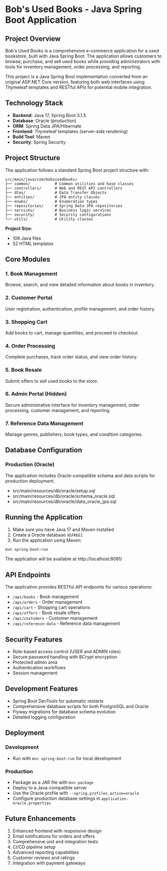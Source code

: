 # Bob's Used Books - Java Spring Boot Application

## Project Overview

Bob's Used Books is a comprehensive e-commerce application for a used bookstore, built with Java Spring Boot. The application allows customers to browse, purchase, and sell used books while providing administrators with tools for inventory management, order processing, and reporting.

This project is a Java Spring Boot implementation converted from an original ASP.NET Core version, featuring both web interfaces using Thymeleaf templates and RESTful APIs for potential mobile integration.

## Technology Stack

- **Backend**: Java 17, Spring Boot 3.1.5
- **Database**: Oracle (production)
- **ORM**: Spring Data JPA/Hibernate
- **Frontend**: Thymeleaf templates (server-side rendering)
- **Build Tool**: Maven
- **Security**: Spring Security

## Project Structure

The application follows a standard Spring Boot project structure with:

```
src/main/java/com/bobsusedbooks/
├── common/           # Common utilities and base classes
├── controllers/      # Web and REST API controllers
├── dtos/             # Data Transfer Objects
├── entities/         # JPA entity classes
├── enums/            # Enumeration types
├── repositories/     # Spring Data JPA repositories
├── services/         # Business logic services
├── security/         # Security configurations
└── utils/            # Utility classes
```

**Project Size:**
- 106 Java files
- 52 HTML templates

## Core Modules

### 1. Book Management
Browse, search, and view detailed information about books in inventory.

### 2. Customer Portal
User registration, authentication, profile management, and order history.

### 3. Shopping Cart
Add books to cart, manage quantities, and proceed to checkout.

### 4. Order Processing
Complete purchases, track order status, and view order history.

### 5. Book Resale
Submit offers to sell used books to the store.

### 6. Admin Portal (Hidden)
Secure administrative interface for inventory management, order processing, customer management, and reporting.

### 7. Reference Data Management
Manage genres, publishers, book types, and condition categories.

## Database Configuration

### Production (Oracle)

The application includes Oracle-compatible schema and data scripts for production deployment.
- src/main/resources/db/oracle/setup.sql
- src/main/resources/db/oracle/schema_oracle.sql
- src/main/resources/db/oracle/data_oracle_jpa.sql


## Running the Application

1. Make sure you have Java 17 and Maven installed
2. Create a Oracle database `XEFREE1`
3. Run the application using Maven:

```bash
mvn spring-boot:run
```

The application will be available at http://localhost:8081/

## API Endpoints

The application provides RESTful API endpoints for various operations:

- `/api/books` - Book management
- `/api/orders` - Order management
- `/api/cart` - Shopping cart operations
- `/api/offers` - Book resale offers
- `/api/customers` - Customer management
- `/api/reference-data` - Reference data management

## Security Features

- Role-based access control (USER and ADMIN roles)
- Secure password handling with BCrypt encryption
- Protected admin area
- Authentication workflows
- Session management

## Development Features

- Spring Boot DevTools for automatic restarts
- Comprehensive database scripts for both PostgreSQL and Oracle
- Flyway migrations for database schema evolution
- Detailed logging configuration

## Deployment

### Development
- Run with `mvn spring-boot:run` for local development

### Production
- Package as a JAR file with `mvn package`
- Deploy to a Java-compatible server
- Use the Oracle profile with `--spring.profiles.active=oracle`
- Configure production database settings in `application-oracle.properties`

## Future Enhancements

1. Enhanced frontend with responsive design
2. Email notifications for orders and offers
3. Comprehensive unit and integration tests
4. CI/CD pipeline setup
5. Advanced reporting capabilities
6. Customer reviews and ratings
7. Integration with payment gateways
